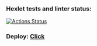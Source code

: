 ### Hexlet tests and linter status:
[![Actions Status](https://github.com/Aallyycoop/layout-designer-project-58/workflows/hexlet-check/badge.svg)](https://github.com/Aallyycoop/layout-designer-project-58/actions)

### Deploy: [Click](aallyycoop.surge.sh)

